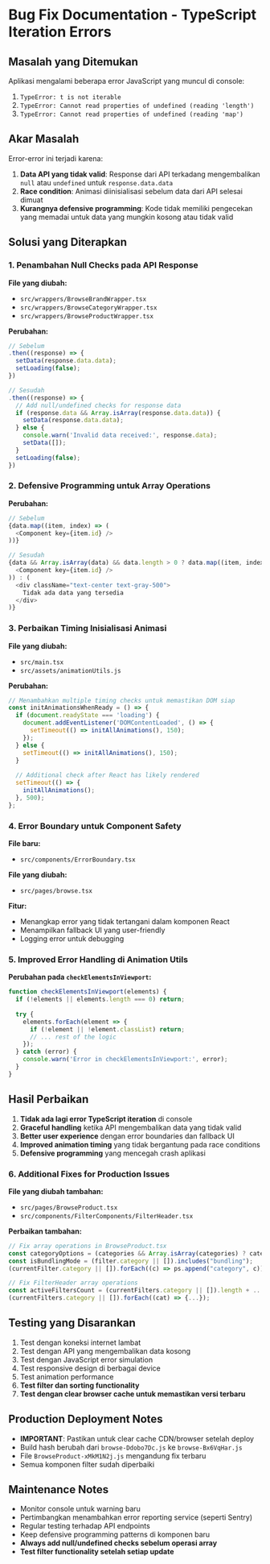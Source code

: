 # Bug Fix Documentation - TypeScript Iteration Errors

## Masalah yang Ditemukan

Aplikasi mengalami beberapa error JavaScript yang muncul di console:

1. `TypeError: t is not iterable` 
2. `TypeError: Cannot read properties of undefined (reading 'length')`
3. `TypeError: Cannot read properties of undefined (reading 'map')`

## Akar Masalah

Error-error ini terjadi karena:

1. **Data API yang tidak valid**: Response dari API terkadang mengembalikan `null` atau `undefined` untuk `response.data.data`
2. **Race condition**: Animasi diinisialisasi sebelum data dari API selesai dimuat
3. **Kurangnya defensive programming**: Kode tidak memiliki pengecekan yang memadai untuk data yang mungkin kosong atau tidak valid

## Solusi yang Diterapkan

### 1. Penambahan Null Checks pada API Response

**File yang diubah:**
- `src/wrappers/BrowseBrandWrapper.tsx`
- `src/wrappers/BrowseCategoryWrapper.tsx` 
- `src/wrappers/BrowseProductWrapper.tsx`

**Perubahan:**
```typescript
// Sebelum
.then((response) => {
  setData(response.data.data);
  setLoading(false);
})

// Sesudah
.then((response) => {
  // Add null/undefined checks for response data
  if (response.data && Array.isArray(response.data.data)) {
    setData(response.data.data);
  } else {
    console.warn('Invalid data received:', response.data);
    setData([]);
  }
  setLoading(false);
})
```

### 2. Defensive Programming untuk Array Operations

**Perubahan:**
```typescript
// Sebelum
{data.map((item, index) => (
  <Component key={item.id} />
))}

// Sesudah
{data && Array.isArray(data) && data.length > 0 ? data.map((item, index) => (
  <Component key={item.id} />
)) : (
  <div className="text-center text-gray-500">
    Tidak ada data yang tersedia
  </div>
)}
```

### 3. Perbaikan Timing Inisialisasi Animasi

**File yang diubah:**
- `src/main.tsx`
- `src/assets/animationUtils.js`

**Perubahan:**
```typescript
// Menambahkan multiple timing checks untuk memastikan DOM siap
const initAnimationsWhenReady = () => {
  if (document.readyState === 'loading') {
    document.addEventListener('DOMContentLoaded', () => {
      setTimeout(() => initAllAnimations(), 150);
    });
  } else {
    setTimeout(() => initAllAnimations(), 150);
  }
  
  // Additional check after React has likely rendered
  setTimeout(() => {
    initAllAnimations();
  }, 500);
};
```

### 4. Error Boundary untuk Component Safety

**File baru:**
- `src/components/ErrorBoundary.tsx`

**File yang diubah:**
- `src/pages/browse.tsx`

**Fitur:**
- Menangkap error yang tidak tertangani dalam komponen React
- Menampilkan fallback UI yang user-friendly
- Logging error untuk debugging

### 5. Improved Error Handling di Animation Utils

**Perubahan pada `checkElementsInViewport`:**
```javascript
function checkElementsInViewport(elements) {
  if (!elements || elements.length === 0) return;
  
  try {
    elements.forEach(element => {
      if (!element || !element.classList) return;
      // ... rest of the logic
    });
  } catch (error) {
    console.warn('Error in checkElementsInViewport:', error);
  }
}
```

## Hasil Perbaikan

1. **Tidak ada lagi error TypeScript iteration** di console
2. **Graceful handling** ketika API mengembalikan data yang tidak valid
3. **Better user experience** dengan error boundaries dan fallback UI
4. **Improved animation timing** yang tidak bergantung pada race conditions
5. **Defensive programming** yang mencegah crash aplikasi

### 6. Additional Fixes for Production Issues

**File yang diubah tambahan:**
- `src/pages/BrowseProduct.tsx`
- `src/components/FilterComponents/FilterHeader.tsx`

**Perbaikan tambahan:**
```typescript
// Fix array operations in BrowseProduct.tsx
const categoryOptions = (categories && Array.isArray(categories) ? categories : []).map(...);
const isBundlingMode = (filter.category || []).includes("bundling");
(currentFilter.category || []).forEach((c) => ps.append("category", c));

// Fix FilterHeader array operations
const activeFiltersCount = (currentFilters.category || []).length + ...;
(currentFilters.category || []).forEach((cat) => {...});
```

## Testing yang Disarankan

1. Test dengan koneksi internet lambat
2. Test dengan API yang mengembalikan data kosong
3. Test dengan JavaScript error simulation
4. Test responsive design di berbagai device
5. Test animation performance
6. **Test filter dan sorting functionality**
7. **Test dengan clear browser cache untuk memastikan versi terbaru**

## Production Deployment Notes

- **IMPORTANT**: Pastikan untuk clear cache CDN/browser setelah deploy
- Build hash berubah dari `browse-Ddobo7Dc.js` ke `browse-Bx6VqHar.js` 
- File `BrowseProduct-xMkM1N2j.js` mengandung fix terbaru
- Semua komponen filter sudah diperbaiki

## Maintenance Notes

- Monitor console untuk warning baru
- Pertimbangkan menambahkan error reporting service (seperti Sentry)
- Regular testing terhadap API endpoints
- Keep defensive programming patterns di komponen baru
- **Always add null/undefined checks sebelum operasi array**
- **Test filter functionality setelah setiap update**
